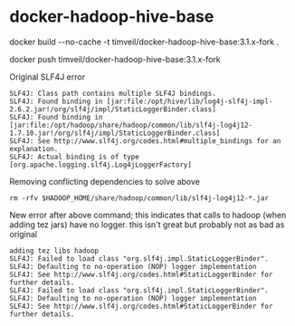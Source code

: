 # docker-hadoop-hive-base

docker build --no-cache -t timveil/docker-hadoop-hive-base:3.1.x-fork .

docker push timveil/docker-hadoop-hive-base:3.1.x-fork

Original SLF4J error

```
SLF4J: Class path contains multiple SLF4J bindings.
SLF4J: Found binding in [jar:file:/opt/hive/lib/log4j-slf4j-impl-2.6.2.jar!/org/slf4j/impl/StaticLoggerBinder.class]
SLF4J: Found binding in [jar:file:/opt/hadoop/share/hadoop/common/lib/slf4j-log4j12-1.7.10.jar!/org/slf4j/impl/StaticLoggerBinder.class]
SLF4J: See http://www.slf4j.org/codes.html#multiple_bindings for an explanation.
SLF4J: Actual binding is of type [org.apache.logging.slf4j.Log4jLoggerFactory]
```

Removing conflicting dependencies to solve above
```
rm -rfv $HADOOP_HOME/share/hadoop/common/lib/slf4j-log4j12-*.jar
```


New error after above command; this indicates that calls to hadoop (when adding tez jars) have no logger.  this isn't great but probably not as bad as original
```
adding tez libs hadoop
SLF4J: Failed to load class "org.slf4j.impl.StaticLoggerBinder".
SLF4J: Defaulting to no-operation (NOP) logger implementation
SLF4J: See http://www.slf4j.org/codes.html#StaticLoggerBinder for further details.
SLF4J: Failed to load class "org.slf4j.impl.StaticLoggerBinder".
SLF4J: Defaulting to no-operation (NOP) logger implementation
SLF4J: See http://www.slf4j.org/codes.html#StaticLoggerBinder for further details.
```